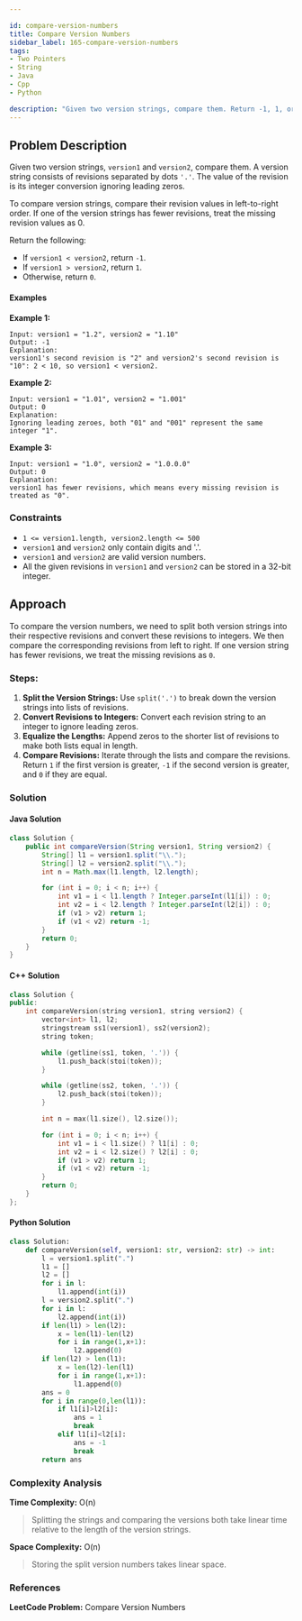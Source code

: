 ```yaml
---

id: compare-version-numbers
title: Compare Version Numbers
sidebar_label: 165-compare-version-numbers
tags:
- Two Pointers
- String
- Java
- Cpp
- Python

description: "Given two version strings, compare them. Return -1, 1, or 0 based on the comparison."
---
```


## Problem Description

Given two version strings, `version1` and `version2`, compare them. A version string consists of revisions separated by dots `'.'`. The value of the revision is its integer conversion ignoring leading zeros.

To compare version strings, compare their revision values in left-to-right order. If one of the version strings has fewer revisions, treat the missing revision values as 0.

Return the following:
- If `version1 < version2`, return `-1`.
- If `version1 > version2`, return `1`.
- Otherwise, return `0`.

#### Examples

**Example 1:**
```
Input: version1 = "1.2", version2 = "1.10"  
Output: -1  
Explanation:
version1's second revision is "2" and version2's second revision is "10": 2 < 10, so version1 < version2.
```
**Example 2:**
```
Input: version1 = "1.01", version2 = "1.001"  
Output: 0  
Explanation:  
Ignoring leading zeroes, both "01" and "001" represent the same integer "1".
```
**Example 3:**
```
Input: version1 = "1.0", version2 = "1.0.0.0"  
Output: 0  
Explanation:  
version1 has fewer revisions, which means every missing revision is treated as "0".
```
### Constraints

- `1 <= version1.length, version2.length <= 500`
- `version1` and `version2` only contain digits and '.'.
- `version1` and `version2` are valid version numbers.
- All the given revisions in `version1` and `version2` can be stored in a 32-bit integer.


## Approach

To compare the version numbers, we need to split both version strings into their respective revisions and convert these revisions to integers. We then compare the corresponding revisions from left to right. If one version string has fewer revisions, we treat the missing revisions as `0`.

### Steps:

1. **Split the Version Strings:** Use `split('.')` to break down the version strings into lists of revisions.
2. **Convert Revisions to Integers:** Convert each revision string to an integer to ignore leading zeros.
3. **Equalize the Lengths:** Append zeros to the shorter list of revisions to make both lists equal in length.
4. **Compare Revisions:** Iterate through the lists and compare the revisions. Return `1` if the first version is greater, `-1` if the second version is greater, and `0` if they are equal.

### Solution

#### Java Solution

```java
class Solution {
    public int compareVersion(String version1, String version2) {
        String[] l1 = version1.split("\\.");
        String[] l2 = version2.split("\\.");
        int n = Math.max(l1.length, l2.length);

        for (int i = 0; i < n; i++) {
            int v1 = i < l1.length ? Integer.parseInt(l1[i]) : 0;
            int v2 = i < l2.length ? Integer.parseInt(l2[i]) : 0;
            if (v1 > v2) return 1;
            if (v1 < v2) return -1;
        }
        return 0;
    }
}
```

#### C++ Solution

```cpp
class Solution {
public:
    int compareVersion(string version1, string version2) {
        vector<int> l1, l2;
        stringstream ss1(version1), ss2(version2);
        string token;

        while (getline(ss1, token, '.')) {
            l1.push_back(stoi(token));
        }

        while (getline(ss2, token, '.')) {
            l2.push_back(stoi(token));
        }

        int n = max(l1.size(), l2.size());

        for (int i = 0; i < n; i++) {
            int v1 = i < l1.size() ? l1[i] : 0;
            int v2 = i < l2.size() ? l2[i] : 0;
            if (v1 > v2) return 1;
            if (v1 < v2) return -1;
        }
        return 0;
    }
};
```

#### Python Solution

```python
class Solution:
    def compareVersion(self, version1: str, version2: str) -> int:
        l = version1.split(".")
        l1 = []
        l2 = []
        for i in l:
            l1.append(int(i))
        l = version2.split(".")
        for i in l:
            l2.append(int(i))
        if len(l1) > len(l2):
            x = len(l1)-len(l2)
            for i in range(1,x+1):
                l2.append(0)
        if len(l2) > len(l1):
            x = len(l2)-len(l1)
            for i in range(1,x+1):
                l1.append(0)
        ans = 0
        for i in range(0,len(l1)):
            if l1[i]>l2[i]:
                ans = 1
                break
            elif l1[i]<l2[i]:
                ans = -1
                break
        return ans

```

### Complexity Analysis

**Time Complexity:** O(n)
> Splitting the strings and comparing the versions both take linear time relative to the length of the version strings.

**Space Complexity:** O(n)
> Storing the split version numbers takes linear space.

### References
**LeetCode Problem:** Compare Version Numbers
